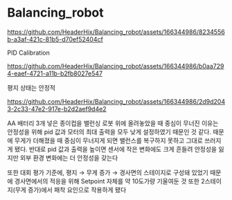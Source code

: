 # Balancing_robot





https://github.com/HeaderHix/Balancing_robot/assets/166344986/8234556b-a3af-421c-81b5-d70ef52404cf


PID Calibration






https://github.com/HeaderHix/Balancing_robot/assets/166344986/b0aa7294-eaef-4721-a11b-b2fb8027e547


평지 상태는 안정적





https://github.com/HeaderHix/Balancing_robot/assets/166344986/2d9d2043-2c33-47e2-917e-b2d2aef9d4e2


AA 배터리 3개 넣은 종이컵을 밸런싱 로봇 위에 올려놓았을 때 중심이 무너진 이유는 안정성을 위해 pid 값과 모터의 최대 출력을 모두 낮게 설정하였기 때문인 것 같다. 때문에 무게가 더해졌을 때 중심이 무너지게 되면 밸런스를 복구하지 못하고 그대로 쓰러지게 됐다. 반대로 pid 값과 출력을 높이면 센서에 작은 변화에도 크게 흔들려 안정성을 잃지만 외부 환경 변화에는 더 안정성을 갖는다

또한 대회 평가 기준에, 평지 → 무게 증가 → 경사면의 스테이지로 구성돼 있었기 때문에 경사면에서의 적응을 위해 Setpoint 자체를 약 10도가량 기울여둔 것 또한 2스테이지(무게 증가)에서 패착 요인으로 작용하게 됐다
